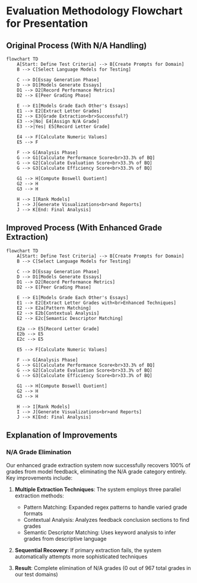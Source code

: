 # Evaluation Methodology Flowchart for Presentation

## Original Process (With N/A Handling)

```mermaid
flowchart TD
    A[Start: Define Test Criteria] --> B[Create Prompts for Domain]
    B --> C[Select Language Models for Testing]
    
    C --> D[Essay Generation Phase]
    D --> D1[Models Generate Essays]
    D1 --> D2[Record Performance Metrics]
    D2 --> E[Peer Grading Phase]
    
    E --> E1[Models Grade Each Other's Essays]
    E1 --> E2[Extract Letter Grades]
    E2 --> E3{Grade Extraction<br>Successful?}
    E3 -->|No| E4[Assign N/A Grade]
    E3 -->|Yes| E5[Record Letter Grade]
    
    E4 --> F[Calculate Numeric Values]
    E5 --> F
    
    F --> G[Analysis Phase]
    G --> G1[Calculate Performance Score<br>33.3% of BQ]
    G --> G2[Calculate Evaluation Score<br>33.3% of BQ]
    G --> G3[Calculate Efficiency Score<br>33.3% of BQ]
    
    G1 --> H[Compute Boswell Quotient]
    G2 --> H
    G3 --> H
    
    H --> I[Rank Models]
    I --> J[Generate Visualizations<br>and Reports]
    J --> K[End: Final Analysis]
```

## Improved Process (With Enhanced Grade Extraction)

```mermaid
flowchart TD
    A[Start: Define Test Criteria] --> B[Create Prompts for Domain]
    B --> C[Select Language Models for Testing]
    
    C --> D[Essay Generation Phase]
    D --> D1[Models Generate Essays]
    D1 --> D2[Record Performance Metrics]
    D2 --> E[Peer Grading Phase]
    
    E --> E1[Models Grade Each Other's Essays]
    E1 --> E2[Extract Letter Grades with<br>Enhanced Techniques]
    E2 --> E2a[Pattern Matching]
    E2 --> E2b[Contextual Analysis]
    E2 --> E2c[Semantic Descriptor Matching]
    
    E2a --> E5[Record Letter Grade]
    E2b --> E5
    E2c --> E5
    
    E5 --> F[Calculate Numeric Values]
    
    F --> G[Analysis Phase]
    G --> G1[Calculate Performance Score<br>33.3% of BQ]
    G --> G2[Calculate Evaluation Score<br>33.3% of BQ]
    G --> G3[Calculate Efficiency Score<br>33.3% of BQ]
    
    G1 --> H[Compute Boswell Quotient]
    G2 --> H
    G3 --> H
    
    H --> I[Rank Models]
    I --> J[Generate Visualizations<br>and Reports]
    J --> K[End: Final Analysis]
```

## Explanation of Improvements

### N/A Grade Elimination

Our enhanced grade extraction system now successfully recovers 100% of grades from model feedback, eliminating the N/A grade category entirely. Key improvements include:

1. **Multiple Extraction Techniques**: The system employs three parallel extraction methods:
   - Pattern Matching: Expanded regex patterns to handle varied grade formats
   - Contextual Analysis: Analyzes feedback conclusion sections to find grades 
   - Semantic Descriptor Matching: Uses keyword analysis to infer grades from descriptive language

2. **Sequential Recovery**: If primary extraction fails, the system automatically attempts more sophisticated techniques

3. **Result**: Complete elimination of N/A grades (0 out of 967 total grades in our test domains)